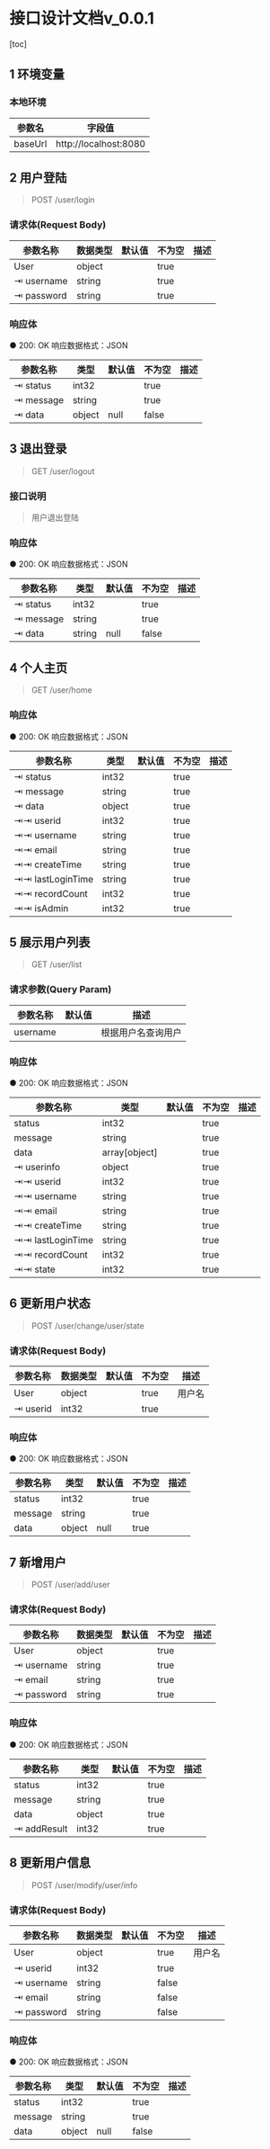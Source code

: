 # 接口设计文档v_0.0.1

[toc]

## 1	环境变量

### 本地环境

| 参数名  | 字段值                |
| ------- | --------------------- |
| baseUrl | http://localhost:8080 |


## 2	用户登陆

> POST  /user/login

### 请求体(Request Body)

| 参数名称   | 数据类型 | 默认值 | 不为空 | 描述 |
| ---------- | -------- | ------ | ------ | ---- |
| User       | object   |        | true   |      |
| ⇥ username | string   |        | true   |      |
| ⇥ password | string   |        | true   |      |

### 响应体

● 200: OK 响应数据格式：JSON

| 参数名称  | 类型   | 默认值 | 不为空 | 描述 |
| --------- | ------ | ------ | ------ | ---- |
| ⇥ status  | int32  |        | true   |      |
| ⇥ message | string |        | true   |      |
| ⇥ data    | object | null   | false  |      |


## 3	退出登录

> GET  /user/logout

### 接口说明

> 用户退出登陆

### 响应体

● 200: OK 响应数据格式：JSON

| 参数名称  | 类型   | 默认值 | 不为空 | 描述 |
| --------- | ------ | ------ | ------ | ---- |
| ⇥ status  | int32  |        | true   |      |
| ⇥ message | string |        | true   |      |
| ⇥ data    | string | null   | false  |      |


## 4	个人主页

> GET  /user/home

### 响应体

● 200: OK 响应数据格式：JSON

| 参数名称         | 类型   | 默认值 | 不为空 | 描述 |
| ---------------- | ------ | ------ | ------ | ---- |
| ⇥ status         | int32  |        | true   |      |
| ⇥ message        | string |        | true   |      |
| ⇥ data           | object |        | true   |      |
| ⇥⇥ userid        | int32  |        | true   |      |
| ⇥⇥ username      | string |        | true   |      |
| ⇥⇥ email         | string |        | true   |      |
| ⇥⇥ createTime    | string |        | true   |      |
| ⇥⇥ lastLoginTime | string |        | true   |      |
| ⇥⇥ recordCount   | int32  |        | true   |      |
| ⇥⇥ isAdmin       | int32  |        | true   |      |


## 5	展示用户列表

> GET  /user/list

### 请求参数(Query Param)

| 参数名称 | 默认值 | 描述               |
| -------- | ------ | ------------------ |
| username |        | 根据用户名查询用户 |

### 响应体

● 200: OK 响应数据格式：JSON

| 参数名称         | 类型          | 默认值 | 不为空 | 描述 |
| ---------------- | ------------- | ------ | ------ | ---- |
| status           | int32         |        | true   |      |
| message          | string        |        | true   |      |
| data             | array[object] |        | true   |      |
| ⇥ userinfo       | object        |        | true   |      |
| ⇥⇥ userid        | int32         |        | true   |      |
| ⇥⇥ username      | string        |        | true   |      |
| ⇥⇥ email         | string        |        | true   |      |
| ⇥⇥ createTime    | string        |        | true   |      |
| ⇥⇥ lastLoginTime | string        |        | true   |      |
| ⇥⇥ recordCount   | int32         |        | true   |      |
| ⇥⇥ state         | int32         |        | true   |      |


## 6	更新用户状态

> POST  /user/change/user/state

### 请求体(Request Body)

| 参数名称 | 数据类型 | 默认值 | 不为空 | 描述   |
| -------- | -------- | ------ | ------ | ------ |
| User     | object   |        | true   | 用户名 |
| ⇥ userid | int32    |        | true   |        |

### 响应体

● 200: OK 响应数据格式：JSON

| 参数名称 | 类型   | 默认值 | 不为空 | 描述 |
| -------- | ------ | ------ | ------ | ---- |
| status   | int32  |        | true   |      |
| message  | string |        | true   |      |
| data     | object | null   | true   |      |


## 7	新增用户

> POST  /user/add/user

### 请求体(Request Body)

| 参数名称   | 数据类型 | 默认值 | 不为空 | 描述 |
| ---------- | -------- | ------ | ------ | ---- |
| User       | object   |        | true   |      |
| ⇥ username | string   |        | true   |      |
| ⇥ email    | string   |        | true   |      |
| ⇥ password | string   |        | true   |      |

### 响应体

● 200: OK 响应数据格式：JSON

| 参数名称    | 类型   | 默认值 | 不为空 | 描述 |
| ----------- | ------ | ------ | ------ | ---- |
| status      | int32  |        | true   |      |
| message     | string |        | true   |      |
| data        | object |        | true   |      |
| ⇥ addResult | int32  |        | true   |      |


## 8	更新用户信息

> POST  /user/modify/user/info

### 请求体(Request Body)

| 参数名称   | 数据类型 | 默认值 | 不为空 | 描述   |
| ---------- | -------- | ------ | ------ | ------ |
| User       | object   |        | true   | 用户名 |
| ⇥ userid   | int32    |        | true   |        |
| ⇥ username | string   |        | false  |        |
| ⇥ email    | string   |        | false  |        |
| ⇥ password | string   |        | false  |        |

### 响应体

● 200: OK 响应数据格式：JSON

| 参数名称 | 类型   | 默认值 | 不为空 | 描述 |
| -------- | ------ | ------ | ------ | ---- |
| status   | int32  |        | true   |      |
| message  | string |        | true   |      |
| data     | object | null   | false  |      |

